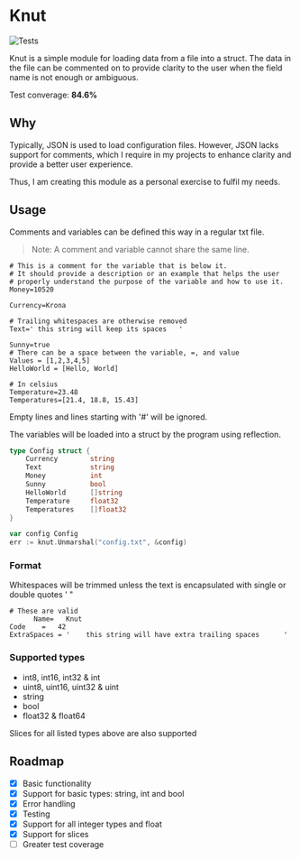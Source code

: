 # Knut

![Tests](https://github.com/CarlFlo/knut/actions/workflows/go.yml/badge.svg)

Knut is a simple module for loading data from a file into a struct.
The data in the file can be commented on to provide clarity to the user when the field name is not enough or ambiguous.

Test converage: **84.6%**

## Why
Typically, JSON is used to load configuration files. However, JSON lacks support for comments, which I require in my projects to enhance clarity and provide a better user experience. 

Thus, I am creating this module as a personal exercise to fulfil my needs.

## Usage

Comments and variables can be defined this way in a regular txt file.
> Note: A comment and variable cannot share the same line.
```
# This is a comment for the variable that is below it.
# It should provide a description or an example that helps the user
# properly understand the purpose of the variable and how to use it.
Money=10520

Currency=Krona

# Trailing whitespaces are otherwise removed
Text=' this string will keep its spaces   '

Sunny=true
# There can be a space between the variable, =, and value
Values = [1,2,3,4,5]
HelloWorld = [Hello, World]

# In celsius
Temperature=23.48
Temperatures=[21.4, 18.8, 15.43]
```

Empty lines and lines starting with '#' will be ignored.

The variables will be loaded into a struct by the program using reflection.

```go
type Config struct {
    Currency        string
    Text            string
    Money           int
    Sunny           bool
    HelloWorld      []string
    Temperature     float32
    Temperatures    []float32
}

var config Config
err := knut.Unmarshal("config.txt", &config)
```

### Format

Whitespaces will be trimmed unless the text is encapsulated with single or double quotes ' "

```
# These are valid
      Name=   Knut   
Code    =   42   
ExtraSpaces = '    this string will have extra trailing spaces      '
```

### Supported types
- int8, int16, int32 & int
- uint8, uint16, uint32 & uint
- string
- bool
- float32 & float64

Slices for all listed types above are also supported

## Roadmap
- [X] Basic functionality
- [X] Support for basic types: string, int and bool
- [X] Error handling
- [X] Testing
- [X] Support for all integer types and float
- [X] Support for slices
- [ ] Greater test coverage
